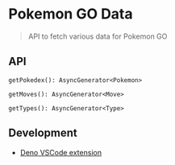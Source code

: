 # Pokemon GO Data

> API to fetch various data for Pokemon GO

## API

`getPokedex(): AsyncGenerator<Pokemon>`

`getMoves(): AsyncGenerator<Move>`

`getTypes(): AsyncGenerator<Type>`

## Development

- [Deno VSCode extension](https://marketplace.visualstudio.com/items?itemName=denoland.vscode-deno)
